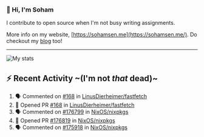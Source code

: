 ### 👋 Hi, I'm Soham

I contribute to open source when I'm not busy writing assignments.

More info on my website, [https://sohamsen.me](https://sohamsen.me/). Do checkout my [blog](https://blog.sohamsen.me/) too!

---

![My stats](https://github-readme-stats.vercel.app/api?username=Yureien&count_private=true&show_icons=true&theme=dracula)

## :zap: Recent Activity ~(I'm not _that_ dead)~

<!--START_SECTION:activity-->
1. 🗣 Commented on [#168](https://github.com/LinusDierheimer/fastfetch/issues/168) in [LinusDierheimer/fastfetch](https://github.com/LinusDierheimer/fastfetch)
2. 💪 Opened PR [#168](https://github.com/LinusDierheimer/fastfetch/pull/168) in [LinusDierheimer/fastfetch](https://github.com/LinusDierheimer/fastfetch)
3. 🗣 Commented on [#176799](https://github.com/NixOS/nixpkgs/issues/176799) in [NixOS/nixpkgs](https://github.com/NixOS/nixpkgs)
4. 💪 Opened PR [#176819](https://github.com/NixOS/nixpkgs/pull/176819) in [NixOS/nixpkgs](https://github.com/NixOS/nixpkgs)
5. 🗣 Commented on [#175918](https://github.com/NixOS/nixpkgs/issues/175918) in [NixOS/nixpkgs](https://github.com/NixOS/nixpkgs)
<!--END_SECTION:activity-->
